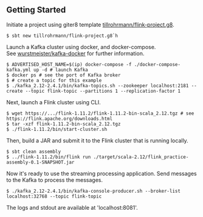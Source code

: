 ## Getting Started

Initiate a project using giter8 template [tillrohrmann/flink-project.g8](https://github.com/tillrohrmann/flink-project.g8).

```console
$ sbt new tillrohrmann/flink-project.g8`h
```

Launch a Kafka cluster using docker, and docker-compose.  
See [wurstmeister/kafka-docker](https://github.com/wurstmeister/kafka-docker) for further information.

```console
$ ADVERTISED_HOST_NAME=$(ip) docker-compose -f ./docker-compose-kafka.yml up -d # launch Kafka
$ docker ps # see the port of Kafka broker
$ # create a topic for this example
$ ./kafka_2.12-2.4.1/bin/kafka-topics.sh --zookeeper localhost:2181 --create --topic flink-topic --partitions 1 --replication-factor 1
```

Next, launch a Flink cluster using CLI.

```console
$ wget https://.../flink-1.11.2/flink-1.11.2-bin-scala_2.12.tgz # see https://flink.apache.org/downloads.html
$ tar -xzf flink-1.11.2-bin-scala_2.12.tgz
$ ./flink-1.11.2/bin/start-cluster.sh
```

Then, build a JAR and submit it to the Flink cluster that is running locally.

```console
$ sbt clean assembly
$ ../flink-1.11.2/bin/flink run ./target/scala-2.12/flink_practice-assembly-0.1-SNAPSHOT.jar
```

Now it's ready to use the streaming processing application. Send messages to the Kafka to process the messages.

```console
$ ./kafka_2.12-2.4.1/bin/kafka-console-producer.sh --broker-list localhost:32768 --topic flink-topic
```

The logs and stdout are available at 'localhost:8081'.
